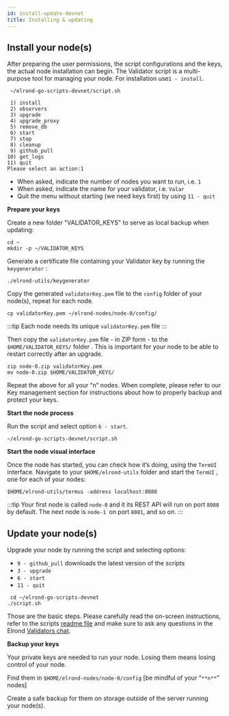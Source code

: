 ```yaml
---
id: install-update-devnet
title: Installing & updating
---
```


## **Install your node(s)**

After preparing the user permissions, the script configurations and the keys, the actual node installation can begin. The Validator script is a multi-purpose tool for managing your node. For installation use`1 - install`.

```
 ~/elrond-go-scripts-devnet/script.sh

 1) install
 2) observers
 3) upgrade
 4) upgrade_proxy
 5) remove_db
 6) start
 7) stop
 8) cleanup
 9) github_pull
10) get_logs
11) quit
Please select an action:1
```

- When asked, indicate the number of nodes you want to run, i.e. `1`
- When asked, indicate the name for your validator, i.e. `Valar`
- Quit the menu without starting (we need keys first) by using `11 - quit`

**Prepare your keys**

Create a new folder "VALIDATOR_KEYS" to serve as local backup when updating:

```
cd ~
mkdir -p ~/VALIDATOR_KEYS
```

Generate a certificate file containing your Validator key by running the `keygenerator` :

```
./elrond-utils/keygenerator
```

Copy the generated `validatorKey.pem` file to the `config` folder of your node(s), repeat for each node. 

```
cp validatorKey.pem ~/elrond-nodes/node-0/config/
```

:::tip
Each node needs its unique `validatorKey.pem` file
:::

Then copy the `validatorKey.pem` file - in ZIP form - to the `$HOME/VALIDATOR_KEYS/` folder . This is important for your node to be able to restart correctly after an upgrade.

```
zip node-0.zip validatorKey.pem
mv node-0.zip $HOME/VALIDATOR_KEYS/
```

Repeat the above for all your “n” nodes. When complete, please refer to our Key management section for instructions about how to properly backup and protect your keys.

**Start the node process**

Run the script and select option `6 - start`.

```
~/elrond-go-scripts-devnet/script.sh
```

**Start the node visual interface**

Once the node has started, you can check how it’s doing, using the `TermUI` interface. Navigate to your `$HOME/elrond-utils` folder and start the `TermUI` , one for each of your nodes:

```
$HOME/elrond-utils/termui -address localhost:8080
```

:::tip
Your first node is called `node-0` and it its REST API will run on port `8080` by default. The next node is `node-1 `on port `8081`, and so on.
:::

## **Update your node(s)**

Upgrade your node by running the script and selecting options:

- `9 - github_pull` downloads the latest version of the scripts
- `3 - upgrade`
- `6 - start`
- `11 - quit`

```
 cd ~/elrond-go-scripts-devnet
./script.sh
```

Those are the basic steps. Please carefully read the on-screen instructions, refer to the scripts [readme file](https://github.com/ElrondNetwork/elrond-go-scripts-devnet/blob/master/README.md) and make sure to ask any questions in the Elrond [Validators chat](https://t.me/ElrondValidators).

**Backup your keys**

Your private keys are needed to run your node. Losing them means losing control of your node.

Find them in `$HOME/elrond-nodes/node-0/config` [be mindful of your “`**n**`” nodes]

Create a safe backup for them on storage outside of the server running your node(s).
